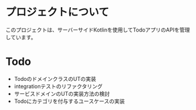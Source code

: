 # プロジェクトについて
このプロジェクトは、サーバーサイドKotlinを使用してTodoアプリのAPIを管理しています。

# Todo

- TodoのドメインクラスのUTの実装
- integrationテストのリファクタリング
- サービスドメインのUTの実装方法の検討
- Todoにカテゴリを付与するユースケースの実装